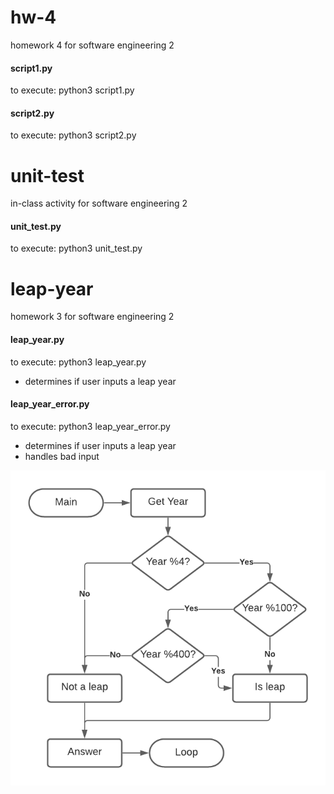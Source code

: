 # hw-4

homework 4 for software engineering 2

#### script1.py

to execute: python3 script1.py

#### script2.py

to execute: python3 script2.py


# unit-test

in-class activity for software engineering 2

#### unit_test.py

to execute: python3 unit_test.py

# leap-year

homework 3 for software engineering 2

#### leap_year.py

to execute: python3 leap_year.py

* determines if user inputs a leap year

#### leap_year_error.py

to execute: python3 leap_year_error.py

* determines if user inputs a leap year
* handles bad input

![leap year diagram](leap_year_diagram.png)
